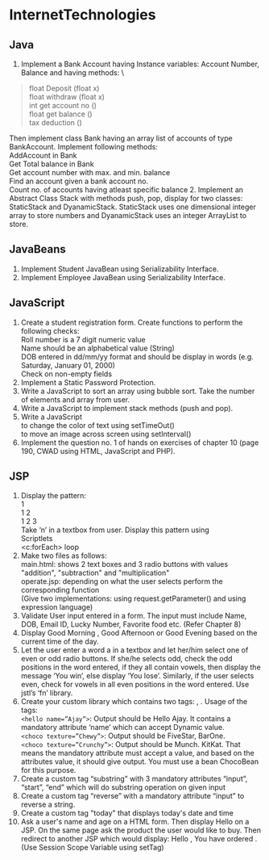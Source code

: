 # InternetTechnologies

## Java
1. Implement a Bank Account having Instance variables: Account Number, Balance and having methods:
\
> float Deposit (float x)
\
> float withdraw (float x)
\
> int get account no ()
\
> float get balance ()
\
> tax deduction ()


Then implement class Bank having an array list of accounts of type BankAccount. Implement following methods:
\
AddAccount in Bank
\
Get Total balance in Bank
\
Get account number with max. and min. balance
\
Find an account given a bank account no.
\
Count no. of accounts having atleast specific balance
2. Implement an Abstract Class Stack with methods push, pop, display for two classes:
StaticStack and DyanamicStack. StaticStack uses one dimensional integer array to store
numbers and DyanamicStack uses an integer ArrayList to store. 

## JavaBeans
1. Implement Student JavaBean using Serializability Interface.
2. Implement Employee JavaBean using Serializability Interface.

## JavaScript
1. Create a student registration form. Create functions to perform the following checks:
\
Roll number is a 7 digit numeric value
\
Name should be an alphabetical value (String)
\
DOB entered in dd/mm/yy format and should be display in words (e.g. Saturday,
January 01, 2000)
\
Check on non-empty fields
2. Implement a Static Password Protection.
3. Write a JavaScript to sort an array using bubble sort. Take the number of elements and
array from user.
4. Write a JavaScript to implement stack methods (push and pop).
5. Write a JavaScript
\
to change the color of text using setTimeOut()
\
to move an image across screen using setInterval()
6. Implement the question no. 1 of hands on exercises of chapter 10 (page 190, CWAD using HTML, JavaScript and PHP).

## JSP
1. Display the pattern:
\
1
\
1 2
\
1 2 3
\
Take ‘n’ in a textbox from user. Display this pattern using
\
Scriptlets
\
<c:forEach> loop
2. Make two files as follows:
\
main.html: shows 2 text boxes and 3 radio buttons with values "addition", "subtraction" and "multiplication"
\
operate.jsp: depending on what the user selects perform the corresponding function
\
(Give two implementations: using request.getParameter() and using expression
language)
3. Validate User input entered in a form. The input must include Name, DOB, Email ID,
Lucky Number, Favorite food etc. (Refer Chapter 8)
4. Display Good Morning <uname>, Good Afternoon <uname> or Good Evening
<uname> based on the current time of the day.
5. Let the user enter a word a in a textbox and let her/him select one of even or odd radio
buttons. If she/he selects odd, check the odd positions in the word entered, if they all
contain vowels, then display the message ‘You win’, else display ‘You lose’. Similarly,
if the user selects even, check for vowels in all even positions in the word entered. Use
jstl’s ‘fn’ library.
6. Create your custom library which contains two tags: <hello>, <choco>.
Usage of the tags:
\
``` <hello name=”Ajay”> ```: Output should be Hello Ajay. It contains a mandatory
attribute ‘name’ which can accept Dynamic value.
\
``` <choco texture=”Chewy”> ```: Output should be FiveStar, BarOne.
\
``` <choco texture=”Crunchy”> ```: Output should be Munch. KitKat.
That means the mandatory attribute must accept a value, and based on the
attributes value, it should give output. You must use a bean ChocoBean for this
purpose.
7. Create a custom tag “substring” with 3 mandatory attributes “input”, “start”, “end”
which will do substring operation on given input
8. Create a custom tag “reverse” with a mandatory attribute “input” to reverse a string.
9. Create a custom tag "today" that displays today's date and time
10. Ask a user's name and age on a HTML form. Then display Hello <uname> on a JSP.
On the same page ask the product the user would like to buy. Then redirect to another
JSP which would display: Hello <uname>, You have ordered <product>. (Use Session
Scope Variable using setTag)
